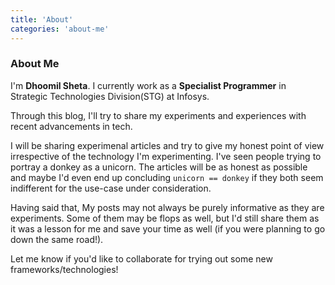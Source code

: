 ```yaml
---
title: 'About'
categories: 'about-me'
---
```


### About Me

I'm **Dhoomil Sheta**. I currently work as a **Specialist Programmer** in Strategic Technologies Division(STG) at Infosys. 

Through this blog, I'll try to share my experiments and experiences with recent advancements in tech. 

I will be sharing experimenal articles and try to give my honest point of view irrespective of the technology I'm experimenting. I've seen people trying to portray a donkey as a unicorn. The articles will be as honest as possible and maybe I'd even end up concluding `unicorn == donkey` if they both seem indifferent for the use-case under consideration. 

Having said that, My posts may not always be purely informative as they are experiments. Some of them may be flops as well, but I'd still share them as it was a lesson for me and save your time as well (if you were planning to go down the same road!). 

Let me know if you'd like to collaborate for trying out some new frameworks/technologies!
